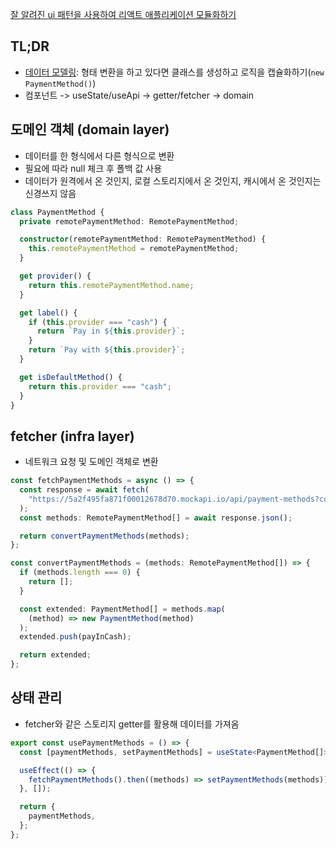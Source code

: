 [잘 알려진 ui 패턴을 사용하여 리액트 애플리케이션 모듈화하기](https://velog.io/@eunbinn/modularizing-react-apps)

## TL;DR
- [데이터 모델링](https://velog.io/@eunbinn/modularizing-react-apps#%EB%A1%9C%EC%A7%81%EC%9D%84-%EC%BA%A1%EC%8A%90%ED%99%94%ED%95%98%EB%8A%94-%EB%8D%B0%EC%9D%B4%ED%84%B0-%EB%AA%A8%EB%8D%B8%EB%A7%81): 형태 변환을 하고 있다면 클래스를 생성하고 로직을 캡슐화하기(`new PaymentMethod()`)
- 컴포넌트 -> useState/useApi -> getter/fetcher -> domain


## 도메인 객체 (domain layer)
- 데이터를 한 형식에서 다른 형식으로 변환
- 필요에 따라 null 체크 후 폴백 값 사용
- 데이터가 원격에서 온 것인지, 로컬 스토리지에서 온 것인지, 캐시에서 온 것인지는 신경쓰지 않음
```typescript
class PaymentMethod {
  private remotePaymentMethod: RemotePaymentMethod;

  constructor(remotePaymentMethod: RemotePaymentMethod) {
    this.remotePaymentMethod = remotePaymentMethod;
  }

  get provider() {
    return this.remotePaymentMethod.name;
  }

  get label() {
    if (this.provider === "cash") {
      return `Pay in ${this.provider}`;
    }
    return `Pay with ${this.provider}`;
  }

  get isDefaultMethod() {
    return this.provider === "cash";
  }
}
```

## fetcher (infra layer)
- 네트워크 요청 및 도메인 객체로 변환
```typescript
const fetchPaymentMethods = async () => {
  const response = await fetch(
    "https://5a2f495fa871f00012678d70.mockapi.io/api/payment-methods?countryCode=AU"
  );
  const methods: RemotePaymentMethod[] = await response.json();

  return convertPaymentMethods(methods);
};

const convertPaymentMethods = (methods: RemotePaymentMethod[]) => {
  if (methods.length === 0) {
    return [];
  }

  const extended: PaymentMethod[] = methods.map(
    (method) => new PaymentMethod(method)
  );
  extended.push(payInCash);

  return extended;
};
```

## 상태 관리
- fetcher와 같은 스토리지 getter를 활용해 데이터를 가져옴
```typescript
export const usePaymentMethods = () => {
  const [paymentMethods, setPaymentMethods] = useState<PaymentMethod[]>([]);

  useEffect(() => {
    fetchPaymentMethods().then((methods) => setPaymentMethods(methods));
  }, []);

  return {
    paymentMethods,
  };
};
```
